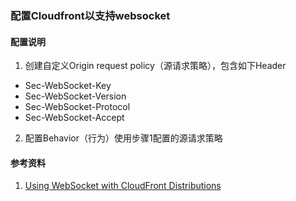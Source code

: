### 配置Cloudfront以支持websocket

#### 配置说明

1. 创建自定义Origin request policy（源请求策略），包含如下Header

  * Sec-WebSocket-Key
  * Sec-WebSocket-Version
  * Sec-WebSocket-Protocol
  * Sec-WebSocket-Accept

2. 配置Behavior（行为）使用步骤1配置的源请求策略

#### 参考资料
1. [Using WebSocket with CloudFront Distributions](https://docs.aws.amazon.com/AmazonCloudFront/latest/DeveloperGuide/distribution-working-with.websockets.html)